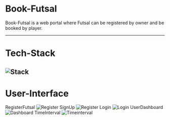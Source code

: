 # Book-Futsal
Book-Futsal is a web portal where Futsal can be registered by owner and be booked by player.

---
# Tech-Stack
![Stack](https://github.com/Aashish69-96/Book-Futsal/blob/main/images/stack.png)
---
# User-Interface

RegisterFutsal
![Register](https://github.com/Aashish69-96/Book-Futsal/blob/main/images/register.png)
SignUp
![Register](https://github.com/Aashish69-96/Book-Futsal/blob/main/images/signup.png)
Login
![Login](https://github.com/Aashish69-96/Book-Futsal/blob/main/images/login.png)
UserDashboard
![Dashboard](https://github.com/Aashish69-96/Book-Futsal/blob/main/images/dashboard.png)
TimeInterval
![Timeinterval](https://github.com/Aashish69-96/Book-Futsal/blob/main/images/timeinterval.png)
